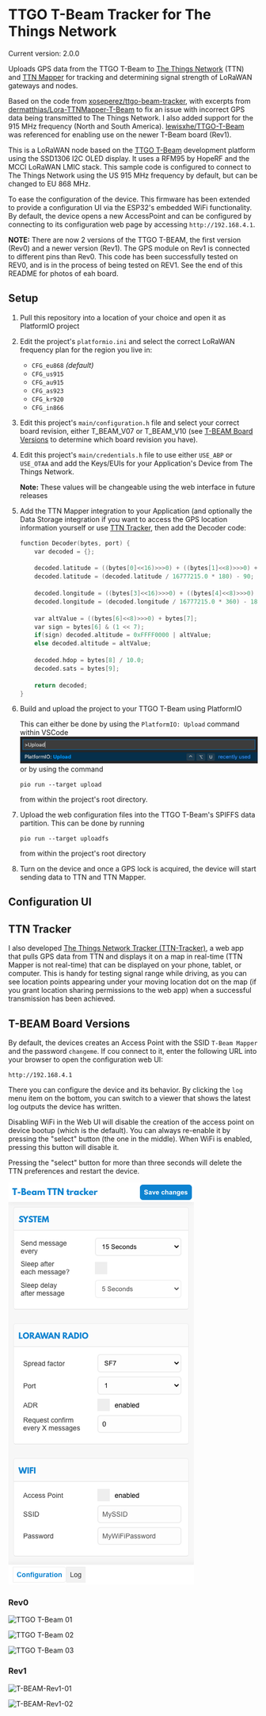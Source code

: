 # TTGO T-Beam Tracker for The Things Network

Current version: 2.0.0

Uploads GPS data from the TTGO T-Beam to [The Things Network](https://www.thethingsnetwork.org) (TTN) and [TTN Mapper](https://ttnmapper.org) for tracking and determining signal strength of LoRaWAN gateways and nodes.

Based on the code from [xoseperez/ttgo-beam-tracker](https://github.com/xoseperez/ttgo-beam-tracker), with excerpts from [dermatthias/Lora-TTNMapper-T-Beam](https://github.com/dermatthias/Lora-TTNMapper-T-Beam) to fix an issue with incorrect GPS data being transmitted to The Things Network. I also added support for the 915 MHz frequency (North and South America). [lewisxhe/TTGO-T-Beam](https://github.com/lewisxhe/TTGO-T-Beam) was referenced for enabling use on the newer T-Beam board (Rev1).

This is a LoRaWAN node based on the [TTGO T-Beam](https://github.com/LilyGO/TTGO-T-Beam) development platform using the SSD1306 I2C OLED display.
It uses a RFM95 by HopeRF and the MCCI LoRaWAN LMIC stack. This sample code is configured to connect to The Things Network using the US 915 MHz frequency by default, but can be changed to EU 868 MHz.

To ease the configuration of the device. This firmware has been extended to provide a configuration UI via the ESP32's
embedded WiFi functionality. By default, the device opens a new AccessPoint and can be configured by connecting to its
configuration web page by accessing `http://192.168.4.1`.

**NOTE:** There are now 2 versions of the TTGO T-BEAM, the first version (Rev0) and a newer version (Rev1). The GPS module on Rev1 is connected to different pins than Rev0. This code has been successfully tested on REV0, and is in the process of being tested on REV1. See the end of this README for photos of eah board.

## Setup

1. Pull this repository into a location of your choice and open it as PlatformIO project

2. Edit the project's `platformio.ini` and select the correct LoRaWAN frequency plan for the region you live in:

   - `CFG_eu868` _(default)_
   - `CFG_us915`
   - `CFG_au915`
   - `CFG_as923`
   - `CFG_kr920`
   - `CFG_in866`

3. Edit this project's `main/configuration.h` file and select your correct board revision, either T_BEAM_V07 or T_BEAM_V10 (see [T-BEAM Board Versions](#t-beam-board-versions) to determine which board revision you have).

4. Edit this project's `main/credentials.h` file to use either `USE_ABP` or `USE_OTAA` and add the Keys/EUIs for your Application's Device from The Things Network.

   **Note:** These values will be changeable using the web interface in future releases

5. Add the TTN Mapper integration to your Application (and optionally the Data Storage integration if you want to access the GPS location information yourself or use [TTN Tracker](#ttn-tracker), then add the Decoder code:

   ```C
   function Decoder(bytes, port) {
       var decoded = {};

       decoded.latitude = ((bytes[0]<<16)>>>0) + ((bytes[1]<<8)>>>0) + bytes[2];
       decoded.latitude = (decoded.latitude / 16777215.0 * 180) - 90;

       decoded.longitude = ((bytes[3]<<16)>>>0) + ((bytes[4]<<8)>>>0) + bytes[5];
       decoded.longitude = (decoded.longitude / 16777215.0 * 360) - 180;

       var altValue = ((bytes[6]<<8)>>>0) + bytes[7];
       var sign = bytes[6] & (1 << 7);
       if(sign) decoded.altitude = 0xFFFF0000 | altValue;
       else decoded.altitude = altValue;

       decoded.hdop = bytes[8] / 10.0;
       decoded.sats = bytes[9];

       return decoded;
   }
   ```

6. Build and upload the project to your TTGO T-Beam using PlatformIO

   This can either be done by using the `PlatformIO: Upload` command within VSCode<br>
   ![PlatformIO: Upload in Visual Studio Code](img/vscodeUpload.png)<br>
   or by using the command

   ```shell
   pio run --target upload
   ```

   from within the project's root directory.

7. Upload the web configuration files into the TTGO T-Beam's SPIFFS data partition. This can be done by running

   ```shell
   pio run --target uploadfs
   ```

   from within the project's root directory

8. Turn on the device and once a GPS lock is acquired, the device will start sending data to TTN and TTN Mapper.

## Configuration UI

## TTN Tracker

I also developed [The Things Network Tracker (TTN-Tracker)](https://github.com/kizniche/ttn-tracker), a web app that pulls GPS data from TTN and displays it on a map in real-time (TTN Mapper is not real-time) that can be displayed on your phone, tablet, or computer. This is handy for testing signal range while driving, as you can see location points appearing under your moving location dot on the map (if you grant location sharing permissions to the web app) when a successful transmission has been achieved.

## T-BEAM Board Versions

By default, the devices creates an Access Point with the SSID `T-Beam Mapper` and the password `changeme`. If cou connect to it, enter the following URL into your browser to open the configuration web UI:

```
http://192.168.4.1
```

There you can configure the device and its behavior. By clicking the `log` menu item on the bottom, you can switch to a
viewer that shows the latest log outputs the device has written.

Disabling WiFi in the Web UI will disable the creation of the access point on device bootup (which is the default).
You can always re-enable it by pressing the "select" button (the one in the middle). When WiFi is enabled, pressing
this button will disable it.

Pressing the "select" button for more than three seconds will delete the TTN preferences and restart the device.

![Web configuration UI](img/webConfigUI.png)

### Rev0

![TTGO T-Beam 01](img/TTGO-TBeam-01.jpg)

![TTGO T-Beam 02](img/TTGO-TBeam-02.jpg)

![TTGO T-Beam 03](img/TTGO-TBeam-03.jpg)

### Rev1

![T-BEAM-Rev1-01](img/T-BEAM-Rev1-01.jpg)

![T-BEAM-Rev1-02](img/T-BEAM-Rev1-02.jpg)

